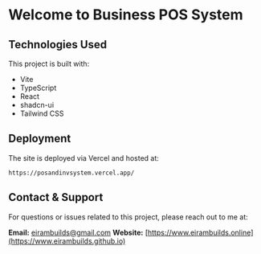 # Welcome to Business POS System

## Technologies Used

This project is built with:

* Vite
* TypeScript
* React
* shadcn-ui
* Tailwind CSS

## Deployment

The site is deployed via Vercel and hosted at:

```
https://posandinvsystem.vercel.app/
```

## Contact & Support

For questions or issues related to this project, please reach out to me at:

**Email:** [eirambuilds@gmail.com](mailto:eirambuilds@gmail.com)
**Website:** [https://www.eirambuilds.online](https://www.eirambuilds.github.io)
